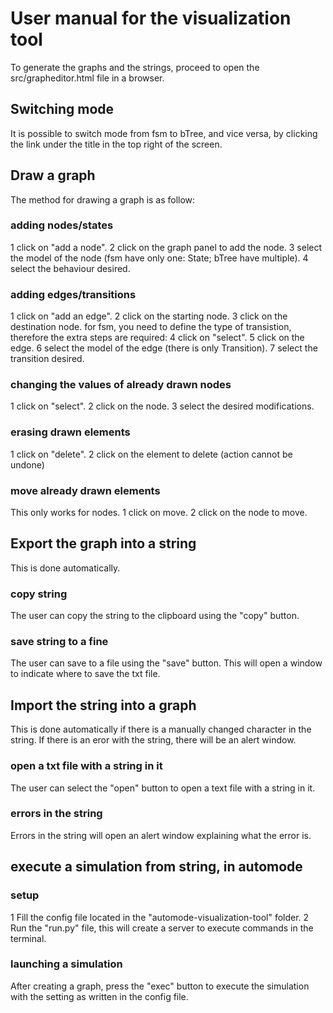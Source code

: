 # User manual for the visualization tool

To generate the graphs and the strings, proceed to open the src/grapheditor.html file in a browser.

## Switching mode

It is possible to switch mode from fsm to bTree, and vice versa, by clicking the link under the title in the top right of the screen.

## Draw a graph

The method for drawing a graph is as follow:

### adding nodes/states
1 click on "add a node".
2 click on the graph panel to add the node.
3 select the model of the node (fsm have only one: State; bTree have multiple).
4 select the behaviour desired.

### adding edges/transitions
1 click on "add an edge".
2 click on the starting node.
3 click on the destination node.
for fsm, you need to define the type of transistion, therefore the extra steps are required:
4 click on "select".
5 click on the edge.
6 select the model of the edge (there is only Transition).
7 select the transition desired.

### changing the values of already drawn nodes
1 click on "select".
2 click on the node.
3 select the desired modifications.

### erasing drawn elements
1 click on "delete".
2 click on the element to delete (action cannot be undone)

### move already drawn elements
This only works for nodes.
1 click on move.
2 click on the node to move.

## Export the graph into a string
This is done automatically.

### copy string
The user can copy the string to the clipboard using the "copy" button.

### save string to a fine
The user can save to a file using the "save" button. This will open a window to indicate where to save the txt file. 

## Import the string into a graph
This is done automatically if there is a manually changed character in the string. If there is an eror with the string, there will be an alert window.

### open a txt file with a string in it
The user can select the "open" button to open a text file with a string in it.

### errors in the string
Errors in the string will open an alert window explaining what the error is.

## execute a simulation from string, in automode

### setup
1 Fill the config file located in the "automode-visualization-tool" folder.
2 Run the "run.py" file, this will create a server to execute commands in the terminal.

### launching a simulation
After creating a graph, press the "exec" button to execute the simulation with the setting as written in the config file.
